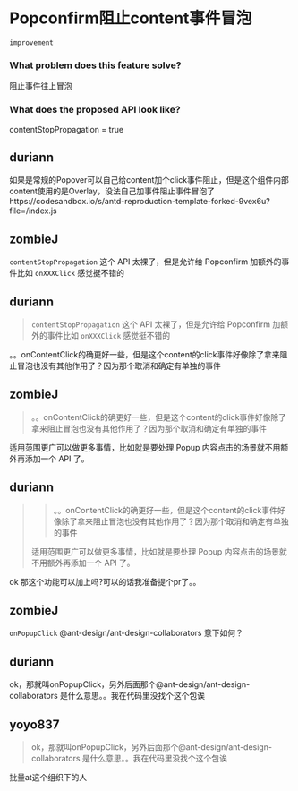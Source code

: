 # Popconfirm阻止content事件冒泡

`improvement`

### What problem does this feature solve?

阻止事件往上冒泡

### What does the proposed API look like?

contentStopPropagation = true

<!-- generated by ant-design-issue-helper. DO NOT REMOVE -->

## duriann

如果是常规的Popover可以自己给content加个click事件阻止，但是这个组件内部content使用的是Overlay，没法自己加事件阻止事件冒泡了https://codesandbox.io/s/antd-reproduction-template-forked-9vex6u?file=/index.js

## zombieJ

`contentStopPropagation` 这个 API 太裸了，但是允许给 Popconfirm 加额外的事件比如 `onXXXClick` 感觉挺不错的

## duriann

> `contentStopPropagation` 这个 API 太裸了，但是允许给 Popconfirm 加额外的事件比如 `onXXXClick` 感觉挺不错的

。。onContentClick的确更好一些，但是这个content的click事件好像除了拿来阻止冒泡也没有其他作用了？因为那个取消和确定有单独的事件

## zombieJ

> 。。onContentClick的确更好一些，但是这个content的click事件好像除了拿来阻止冒泡也没有其他作用了？因为那个取消和确定有单独的事件

适用范围更广可以做更多事情，比如就是要处理 Popup 内容点击的场景就不用额外再添加一个 API 了。

## duriann

> > 。。onContentClick的确更好一些，但是这个content的click事件好像除了拿来阻止冒泡也没有其他作用了？因为那个取消和确定有单独的事件
>
> 适用范围更广可以做更多事情，比如就是要处理 Popup 内容点击的场景就不用额外再添加一个 API 了。

ok 那这个功能可以加上吗?可以的话我准备提个pr了。。

## zombieJ

`onPopupClick` @ant-design/ant-design-collaborators 意下如何？

## duriann

>

ok，那就叫onPopupClick，另外后面那个@ant-design/ant-design-collaborators 是什么意思。。我在代码里没找个这个包诶

## yoyo837

> >
>
> ok，那就叫onPopupClick，另外后面那个@ant-design/ant-design-collaborators 是什么意思。。我在代码里没找个这个包诶

批量at这个组织下的人
